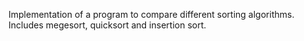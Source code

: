 Implementation of a program to compare different sorting algorithms. Includes megesort, quicksort and insertion sort.